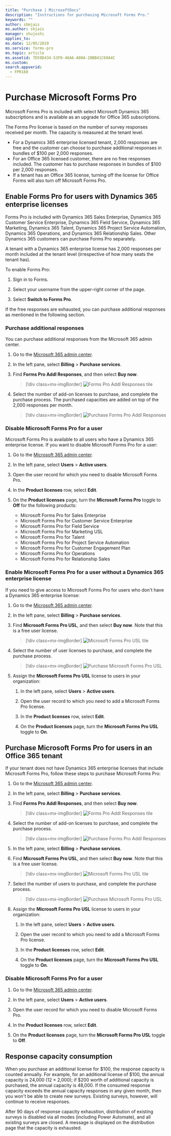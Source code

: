 ```yaml
---
title: "Purchase | MicrosoftDocs"
description: "Instructions for purchasing Microsoft Forms Pro."
keywords: ""
author: sbmjais
ms.author: shjais
manager: shujoshi
applies_to: 
ms.date: 12/05/2019
ms.service: forms-pro
ms.topic: article
ms.assetid: 7D59D434-53F0-46A6-A00A-20BB41C69A4C
ms.custom: 
search.appverid:
  - FPR160
---
```


# Purchase Microsoft Forms Pro

Microsoft Forms Pro is included with select Microsoft Dynamics 365 subscriptions and is available as an upgrade for Office 365 subscriptions.

The Forms Pro license is based on the number of survey responses received per month. The capacity is measured at the tenant level.

- For a Dynamics 365 enterprise licensed tenant, 2,000 responses are free and the customer can choose to purchase additional responses in bundles of $100 per 2,000 responses.
- For an Office 365 licensed customer, there are no free responses included. The customer has to purchase responses in bundles of $100 per 2,000 responses.
- If a tenant has an Office 365 license, turning off the license for Office Forms will also turn off Microsoft Forms Pro.

## Enable Forms Pro for users with Dynamics 365 enterprise licenses

Forms Pro is included with Dynamics 365 Sales Enterprise, Dynamics 365 Customer Service Enterprise, Dynamics 365 Field Service, Dynamics 365 Marketing, Dynamics 365 Talent, Dynamics 365 Project Service Automation, Dynamics 365 Operations, and Dynamics 365 Relationship Sales. Other Dynamics 365 customers can purchase Forms Pro separately.

A tenant with a Dynamics 365 enterprise license has 2,000 responses per month included at the tenant level (irrespective of how many seats the tenant has).

To enable Forms Pro:

1. Sign in to Forms.

2. Select your username from the upper-right corner of the page.

3. Select **Switch to Forms Pro**.

If the free responses are exhausted, you can purchase additional responses as mentioned in the following section.

### Purchase additional responses

You can purchase additional responses from the Microsoft 365 admin center.
 
1.	Go to the [Microsoft 365 admin center](https://admin.microsoft.com/). 

2.	In the left pane, select **Billing** > **Purchase services**.

3.	Find **Forms Pro Addl Responses**, and then select **Buy now**.

    > [!div class=mx-imgBorder]
    > ![Forms Pro Addl Responses tile](media/addl-responses-license.png "Forms Pro Addl Responses tile")

4.	Select the number of add-on licenses to purchase, and complete the purchase process. The purchased capacities are added on top of the 2,000 responses per month.

    > [!div class=mx-imgBorder]
    > ![Purchase Forms Pro Addl Responses](media/addl-responses-license-purchase.png "Purchase Forms Pro Addl Responses")
 
### Disable Microsoft Forms Pro for a user

Microsoft Forms Pro is available to all users who have a Dynamics 365 enterprise license. If you want to disable Microsoft Forms Pro for a user:

1.	Go to the [Microsoft 365 admin center](https://admin.microsoft.com/).

2.	In the left pane, select **Users** > **Active users**.

3.	Open the user record for which you need to disable Microsoft Forms Pro.

4.	In the **Product licenses** row, select **Edit**.

5.	On the **Product licenses** page, turn the **Microsoft Forms Pro** toggle to **Off** for the following products:
    - Microsoft Forms Pro for Sales Enterprise
    - Microsoft Forms Pro for Customer Service Enterprise
    - Microsoft Forms Pro for Field Service
    - Microsoft Forms Pro for Marketing USL
    - Microsoft Forms Pro for Talent
    - Microsoft Forms Pro for Project Service Automation
    - Microsoft Forms Pro for Customer Engagement Plan
    - Microsoft Forms Pro for Operations
    - Microsoft Forms Pro for Relationship Sales

### Enable Microsoft Forms Pro for a user without a Dynamics 365 enterprise license

If you need to give access to Microsoft Forms Pro for users who don't have a Dynamics 365 enterprise license:

1.	Go to the [Microsoft 365 admin center](https://admin.microsoft.com/).

2.	In the left pane, select **Billing** > **Purchase services**.

3.	Find **Microsoft Forms Pro USL**, and then select **Buy now**. Note that this is a free user license.

    > [!div class=mx-imgBorder]
    > ![Microsoft Forms Pro USL tile](media/usl-license.png "Microsoft Forms Pro USL tile")

4.	Select the number of user licenses to purchase, and complete the purchase process.

    > [!div class=mx-imgBorder]
    > ![Purchase Microsoft Forms Pro USL](media/usl-license-purchase.png "Purchase Microsoft Forms Pro USL")

5.	Assign the **Microsoft Forms Pro USL** license to users in your organization:

    1. In the left pane, select **Users** > **Active users**.

    2. Open the user record to which you need to add a Microsoft Forms Pro license.

    3. In the **Product licenses** row, select **Edit**.

    4. On the **Product licenses** page, turn the **Microsoft Forms Pro USL** toggle to **On**.

## Purchase Microsoft Forms Pro for users in an Office 365 tenant

If your tenant does not have Dynamics 365 enterprise licenses that include Microsoft Forms Pro, follow these steps to purchase Microsoft Forms Pro:

1.	Go to the [Microsoft 365 admin center](https://admin.microsoft.com/).

2.	In the left pane, select **Billing** > **Purchase services**.

3.	Find **Forms Pro Addl Responses**, and then select **Buy now**.

    > [!div class=mx-imgBorder]
    > ![Forms Pro Addl Responses tile](media/addl-responses-license.png "Forms Pro Addl Responses tile")

4.	Select the number of add-on licenses to purchase, and complete the purchase process. 

    > [!div class=mx-imgBorder]
    > ![Purchase Forms Pro Addl Responses](media/addl-responses-license-purchase.png "Purchase Forms Pro Addl Responses")

5.	In the left pane, select **Billing** > **Purchase services**.

6.	Find **Microsoft Forms Pro USL**, and then select **Buy now**. Note that this is a free user license.

    > [!div class=mx-imgBorder]
    > ![Microsoft Forms Pro USL tile](media/usl-license.png "Microsoft Forms Pro USL tile")

7.	Select the number of users to purchase, and complete the purchase process.

    > [!div class=mx-imgBorder]
    > ![Purchase Microsoft Forms Pro USL](media/usl-license-purchase.png "Purchase Microsoft Forms Pro USL")

8.	Assign the **Microsoft Forms Pro USL** license to users in your organization:

    1. In the left pane, select **Users** > **Active users**.

    2. Open the user record to which you need to add a Microsoft Forms Pro license.

    3. In the **Product licenses** row, select **Edit**.

    4. On the **Product licenses** page, turn the **Microsoft Forms Pro USL** toggle to **On**.

### Disable Microsoft Forms Pro for a user

1.	Go to the [Microsoft 365 admin center](https://admin.microsoft.com/).

2.	In the left pane, select **Users** > **Active users**.

3.	Open the user record for which you need to disable Microsoft Forms Pro.

4.	In the **Product licenses** row, select **Edit**.

5.	On the **Product licenses** page, turn the **Microsoft Forms Pro USL** toggle to **Off**.

## Response capacity consumption

<!--note from editor: Please check edit. I was a bit confused by this.-->
When you purchase an additional license for $100, the response capacity is counted annually. For example, for an additional license of $100, the annual capacity is 24,000 (12 &times; 2,000); if $200 worth of additional capacity is purchased, the annual capacity is 48,000. If the consumed response capacity exceeds the annual capacity responses in any given month, then you won't be able to create new surveys. Existing surveys, however, will continue to receive responses.

After 90 days of response capacity exhaustion, distribution of existing surveys is disabled via all modes (including Power Automate), and all existing surveys are closed. A message is displayed on the distribution page that the capacity is exhausted.
